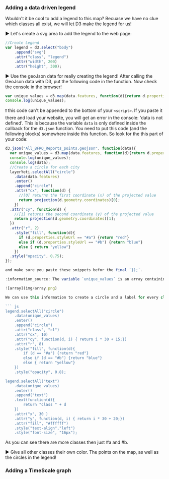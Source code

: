 ### Adding a data driven legend

Wouldn't it be cool to add a legend to this map? Becuase we have no clue which classes all exist, we will let D3 make the legend for us!

:arrow_forward: Let's create a svg area to add the legend to the web page:

``` js
//Create Legend
var legend = d3.select("body")
	.append("svg")
	.attr("class", "legend")
	.attr("width", 200)
	.attr("height", 300);
```

:arrow_forward: Use the geoJson data for really creating the legend! After calling the GeoJson data with D3, put the following code in the function. Now check the console in the browser! 


``` js
var unique_values = d3.map(data.features, function(d){return d.properties.styleUrl;}).keys();
console.log(unique_values);
``` 

:exclamation: this code can't be appended to the bottom of your `<script>`. If you paste it there and load your website, you will get an error in the console: 'data is not defined'. This is because the variable `data` is only defined inside the callback for the `d3.json` function. You need to put this code (and the following blocks) somewhere inside this function. So look for the this part of your code:

```js
d3.json("All_BFRO_Reports_points.geojson", function(data){
  var unique_values = d3.map(data.features, function(d){return d.properties.styleUrl;}).keys();
  console.log(unique_values);
  console.log(data);
  //Create a circle for each city
  layerYeti.selectAll("circle")
    .data(data.features)
    .enter()
    .append("circle")
    .attr("cx", function(d) {
      //[0] returns the first coordinate (x) of the projected value
      return projection(d.geometry.coordinates)[0];
    })
  .attr("cy", function(d) {
    //[1] returns the second coordinate (y) of the projected value
    return projection(d.geometry.coordinates)[1];
  })
  .attr("r", 2)
    .style("fill", function(d){
      if (d.properties.styleUrl == "#a") {return "red"}
      else if (d.properties.styleUrl == "#b") {return "blue"}
      else { return "yellow"}
    })
  .style("opacity", 0.75);
});

and make sure you paste these snippets befor the final `});`.

:information_source: The variable `unique_values` is an array containing all the unique classes that occur in the styleUrl property. 

![array](img/array.png)

We can use this information to create a circle and a label for every class! 

``` js
legend.selectAll("circle")
	.data(unique_values)
	.enter()
	.append("circle")
	.attr("class", "cl")
	.attr("cx", 10)
	.attr("cy", function(d, i) { return i * 30 + 15;})
	.attr("r", 8)
	.style("fill", function(d){
		if (d == "#a") {return "red"}
		else if (d == "#b") {return "blue"}
		else { return "yellow"}
	})
	.style("opacity", 0.8);

legend.selectAll("text")
	.data(unique_values)
	.enter()
	.append("text")
	.text(function(d){
		return "class " + d 
	})
	.attr("x", 30 )
	.attr("y", function(d, i) { return i * 30 + 20;})
	.attr("fill", "#ffffff")
	.style("text-align","left")
	.style("font-size", "16px");
``` 

As you can see there are more classes then just #a and #b. 

:arrow_forward: Give all other classes their own color. The points on the map, as well as the circles in the legend!

### Adding a TimeScale graph

